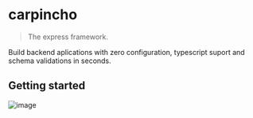 # carpincho

> The express framework.

Build backend aplications with zero configuration, typescript suport and schema validations in seconds.

## Getting started

![image](https://user-images.githubusercontent.com/29680544/164913155-3f32ac1b-28d8-4bb9-998e-083e5272a2be.png)
